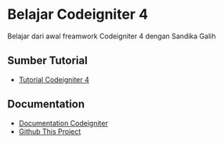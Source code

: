 
# Belajar Codeigniter 4

Belajar dari awal freamwork Codeigniter 4 dengan Sandika Galih


## Sumber Tutorial

 - [Tutorial Codeigniter 4](https://www.youtube.com/playlist?list=PLFIM0718LjIUkkIq1Ub6B5dYNb6IlMvtc)


## Documentation

- [Documentation Codeigniter](https://codeigniter.com)
- [Github This Project](https://github.com/ramanovaris/ci4app)

